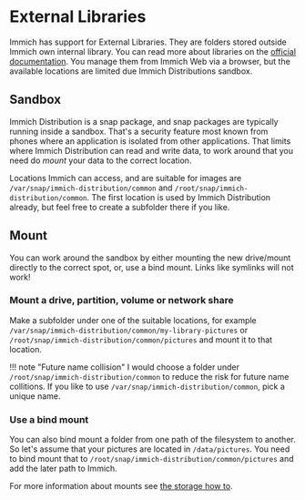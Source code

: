 # External Libraries

Immich has support for External Libraries. They are folders stored outside Immich own internal library. You can read more about libraries on the [official documentation](https://immich.app/docs/features/libraries). You manage them from Immich Web via a browser, but the available locations are limited due Immich Distributions sandbox.

## Sandbox

Immich Distribution is a snap package, and snap packages are typically running inside a sandbox. That's a security feature most known from phones where an application is isolated from other applications. That limits where Immich Distribution can read and write data, to work around that you need do _mount_ your data to the correct location.

Locations Immich can access, and are suitable for images are `/var/snap/immich-distribution/common` and `/root/snap/immich-distribution/common`. The first location is used by Immich Distribution already, but feel free to create a subfolder there if you like.

## Mount

You can work around the sandbox by either mounting the new drive/mount directly to the correct spot, or, use a bind mount. Links like symlinks will not work!

### Mount a drive, partition, volume or network share

Make a subfolder under one of the suitable locations, for example `/var/snap/immich-distribution/common/my-library-pictures` or `/root/snap/immich-distribution/common/pictures` and mount it to that location.

!!! note "Future name collision"
    I would choose a folder under `/root/snap/immich-distribution/common` to reduce the risk for future name collitions. If you like to use `/var/snap/immich-distribution/common`, pick a unique name.

### Use a bind mount

You can also bind mount a folder from one path of the filesystem to another. So let's assume that your pictures are located in `/data/pictures`. You need to bind mount that to `/root/snap/immich-distribution/common/pictures` and add the later path to Immich.

For more information about mounts see [the storage how to](howto.md).
